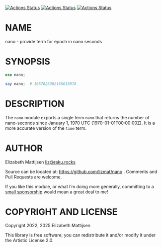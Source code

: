 [![Actions Status](https://github.com/lizmat/nano/actions/workflows/linux.yml/badge.svg)](https://github.com/lizmat/nano/actions) [![Actions Status](https://github.com/lizmat/nano/actions/workflows/macos.yml/badge.svg)](https://github.com/lizmat/nano/actions) [![Actions Status](https://github.com/lizmat/nano/actions/workflows/windows.yml/badge.svg)](https://github.com/lizmat/nano/actions)

NAME
====

nano - provide term for epoch in nano seconds

SYNOPSIS
========

```raku
use nano;

say nano;  # 1657823392165615978
```

DESCRIPTION
===========

The `nano` module exports a single term `nano` that returns the number of nano-seconds since January 1, 1970 UTC (1970-01-01T00:00:00Z). It is a more accurate version of the `time` term.

AUTHOR
======

Elizabeth Mattijsen <liz@raku.rocks>

Source can be located at: https://github.com/lizmat/nano . Comments and Pull Requests are welcome.

If you like this module, or what I’m doing more generally, committing to a [small sponsorship](https://github.com/sponsors/lizmat/) would mean a great deal to me!

COPYRIGHT AND LICENSE
=====================

Copyright 2022, 2025 Elizabeth Mattijsen

This library is free software; you can redistribute it and/or modify it under the Artistic License 2.0.

